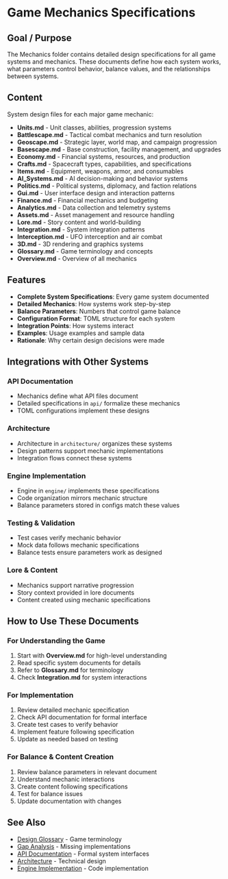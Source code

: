 # Game Mechanics Specifications

## Goal / Purpose

The Mechanics folder contains detailed design specifications for all game systems and mechanics. These documents define how each system works, what parameters control behavior, balance values, and the relationships between systems.

## Content

System design files for each major game mechanic:

- **Units.md** - Unit classes, abilities, progression systems
- **Battlescape.md** - Tactical combat mechanics and turn resolution
- **Geoscape.md** - Strategic layer, world map, and campaign progression
- **Basescape.md** - Base construction, facility management, and upgrades
- **Economy.md** - Financial systems, resources, and production
- **Crafts.md** - Spacecraft types, capabilities, and specifications
- **Items.md** - Equipment, weapons, armor, and consumables
- **AI_Systems.md** - AI decision-making and behavior systems
- **Politics.md** - Political systems, diplomacy, and faction relations
- **Gui.md** - User interface design and interaction patterns
- **Finance.md** - Financial mechanics and budgeting
- **Analytics.md** - Data collection and telemetry systems
- **Assets.md** - Asset management and resource handling
- **Lore.md** - Story content and world-building
- **Integration.md** - System integration patterns
- **Interception.md** - UFO interception and air combat
- **3D.md** - 3D rendering and graphics systems
- **Glossary.md** - Game terminology and concepts
- **Overview.md** - Overview of all mechanics

## Features

- **Complete System Specifications**: Every game system documented
- **Detailed Mechanics**: How systems work step-by-step
- **Balance Parameters**: Numbers that control game balance
- **Configuration Format**: TOML structure for each system
- **Integration Points**: How systems interact
- **Examples**: Usage examples and sample data
- **Rationale**: Why certain design decisions were made

## Integrations with Other Systems

### API Documentation
- Mechanics define what API files document
- Detailed specifications in `api/` formalize these mechanics
- TOML configurations implement these designs

### Architecture
- Architecture in `architecture/` organizes these systems
- Design patterns support mechanic implementations
- Integration flows connect these systems

### Engine Implementation
- Engine in `engine/` implements these specifications
- Code organization mirrors mechanic structure
- Balance parameters stored in configs match these values

### Testing & Validation
- Test cases verify mechanic behavior
- Mock data follows mechanic specifications
- Balance tests ensure parameters work as designed

### Lore & Content
- Mechanics support narrative progression
- Story context provided in lore documents
- Content created using mechanic specifications

## How to Use These Documents

### For Understanding the Game
1. Start with **Overview.md** for high-level understanding
2. Read specific system documents for details
3. Refer to **Glossary.md** for terminology
4. Check **Integration.md** for system interactions

### For Implementation
1. Review detailed mechanic specification
2. Check API documentation for formal interface
3. Create test cases to verify behavior
4. Implement feature following specification
5. Update as needed based on testing

### For Balance & Content Creation
1. Review balance parameters in relevant document
2. Understand mechanic interactions
3. Create content following specifications
4. Test for balance issues
5. Update documentation with changes

## See Also

- [Design Glossary](../GLOSSARY.md) - Game terminology
- [Gap Analysis](../gaps/README.md) - Missing implementations
- [API Documentation](../../api/README.md) - Formal system interfaces
- [Architecture](../../architecture/README.md) - Technical design
- [Engine Implementation](../../engine/README.md) - Code implementation
